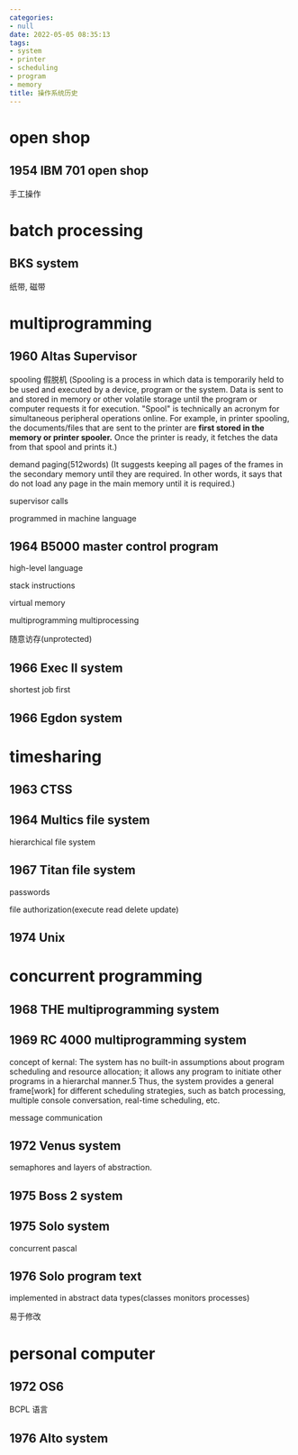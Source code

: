 ```yaml
---
categories:
- null
date: 2022-05-05 08:35:13
tags:
- system
- printer
- scheduling
- program
- memory
title: 操作系统历史
---
```


> 

<!--more-->

# open shop

## 1954 IBM 701 open shop

手工操作

# batch processing

## BKS system

纸带, 磁带

# multiprogramming

## 1960 Altas Supervisor

spooling 假脱机
(Spooling is a process in which data is temporarily held to be used and executed by a device, program or the system. Data is sent to and stored in memory or other volatile storage until the program or computer requests it for execution.
"Spool" is technically an acronym for simultaneous peripheral operations online.
For example, in printer spooling, the documents/files that are sent to the printer are **first stored in the memory or printer spooler.** Once the printer is ready, it fetches the data from that spool and prints it.)

demand paging(512words)
(It suggests keeping all pages of the frames in the secondary memory until they are required. In other words, it says that do not load any page in the main memory until it is required.)

supervisor calls

programmed in machine language

## 1964 B5000 master control program

high-level language

stack instructions

virtual memory

multiprogramming multiprocessing

随意访存(unprotected)

## 1966 Exec II system

shortest job first

## 1966 Egdon system

# timesharing

## 1963 CTSS

## 1964 Multics file system

hierarchical file system

## 1967 Titan file system

passwords

file authorization(execute read delete update)

## 1974 Unix

# concurrent programming

## 1968 THE multiprogramming system

## 1969 RC 4000 multiprogramming system

concept of kernal: 
The system has no built-in assumptions about program scheduling and resource allocation; it allows any program to initiate other programs in a hierarchal manner.5 Thus, the system provides a general frame[work] for different scheduling strategies, such as batch processing, multiple console conversation, real-time scheduling, etc.

message communication

## 1972 Venus system

semaphores and layers of abstraction.

## 1975 Boss 2 system

## 1975 Solo system

concurrent pascal

## 1976 Solo program text

implemented in abstract data types(classes monitors processes)

易于修改

# personal computer

## 1972 OS6

BCPL 语言

## 1976 Alto system
